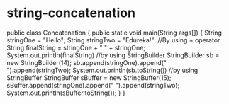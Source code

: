 # string-concatenation
public class Concatenation
{
public static void main(String args[])
{
String stringOne = "Hello";
String stringTwo = "Edureka!";
//By using + operator
String finalString = stringOne + " " + stringOne;
System.out.println(finalString)
//by using StringBuilder
StringBuilder sb = new StringBuilder(14);
sb.append(stringOne).append(" ").append(stringTwo);
System.out.println(sb.toString())
//by using StringBuffer
StringBuffer sBuffer = new StringBuffer(15);
sBuffer.append(stringOne).append(" ").append(stringTwo);
System.out.println(sBuffer.toString());
}
}
